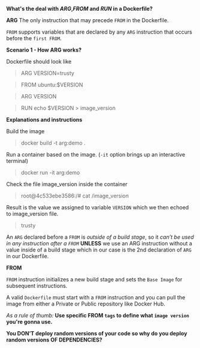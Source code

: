 **What's the deal with _ARG_,_FROM_ and _RUN_ in a Dockerfile?**

**ARG**
The only instruction that may precede `FROM` in the Dockerfile.

`FROM` supports variables that are declared by any `ARG` instruction that occurs before the `first FROM`.

**Scenario 1 - How ARG works?**

Dockerfile should look like

> ARG VERSION=trusty

> FROM ubuntu:$VERSION

> ARG VERSION

> RUN echo $VERSION > image_version

**Explanations and instructions**

Build the image

> docker build -t arg:demo .

Run a container based on the image. (`-it` option brings up an interactive terminal)

> docker run -it arg:demo

Check the file image_version inside the container

> root@4c533ebe3586:/# cat /image_version

Result is the value we assigned to variable `VERSION` which we then echoed to image_version file.

> trusty

An `ARG` declared before a `FROM` is _outside of a build stage_, so it _can’t be used in any instruction after a `FROM`_ **UNLESS** we use an ARG instruction without a value inside of a build stage which in our case is the 2nd declaration of `ARG` in our Dockerfile.



**FROM**

`FROM` instruction initializes a new build stage and sets the `Base Image` for subsequent instructions.

A valid `Dockerfile` must start with a `FROM` instruction and you can pull the image from either a Private or Public repository like Docker Hub.

_As a rule of thumb:_
**Use specific FROM `tags` to define what `image version` you're gonna use.**

**You DON’T deploy random versions of your code so why do you deploy random versions OF DEPENDENCIES?**

